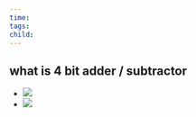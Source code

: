 ```yaml
---
time: 
tags: 
child:
---
```

## what is 4 bit adder / subtractor
- ![](https://i.imgur.com/DntkpjF.png)
- ![](https://i.imgur.com/rFDQ37R.png)
